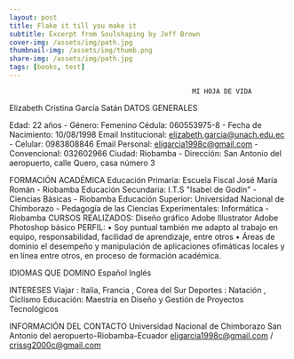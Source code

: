 ```yaml
---
layout: post
title: Flake it till you make it
subtitle: Excerpt from Soulshaping by Jeff Brown
cover-img: /assets/img/path.jpg
thumbnail-img: /assets/img/thumb.png
share-img: /assets/img/path.jpg
tags: [books, test]
---
```


                                                  MI HOJA DE VIDA
Elizabeth Cristina García Satán
DATOS GENERALES

Edad:	22 años	    - 	Género:	Femenino
Cédula:	060553975-8	    - 	Fecha de Nacimiento:	10/08/1998
Email Institucional:	elizabeth.garcia@unach.edu.ec	    - 	Celular:	0983808846
Email Personal:	eligarcia1998c@gmail.com	    - 	Convencional:	032602966
Ciudad:	Riobamba	    - 	Dirección:	San Antonio del aeropuerto, calle Quero, casa número 3

FORMACIÓN ACADÉMICA
Educación Primaria: Escuela Fiscal José María Román - Riobamba
Educación Secundaria: I.T.S "Isabel de Godín" - Ciencias Básicas - Riobamba
Educación Superior: Universidad Nacional de Chimborazo - Pedagogía de las Ciencias Experimentales: Informática - Riobamba
CURSOS REALIZADOS:
Diseño gráfico Adobe Illustrator
Adobe Photoshop básico
PERFIL:
• Soy puntual también me adapto al trabajo en equipo, responsabilidad, facilidad de aprendizaje, entre otros
• Áreas de dominio el desempeño y manipulación de aplicaciones ofimáticas locales y en línea entre otros, en proceso de formación académica.

IDIOMAS QUE DOMINO
Español
Inglés

INTERESES
Viajar : Italia, Francia , Corea del Sur
Deportes : Natación , Ciclismo
Educación: Maestría en Diseño y Gestión de Proyectos Tecnológicos

INFORMACIÓN DEL CONTACTO
Universidad Nacional de Chimborazo
San Antonio del aeropuerto-Riobamba-Ecuador
eligarcia1998c@gmail.com / crissg2000c@gmail.com